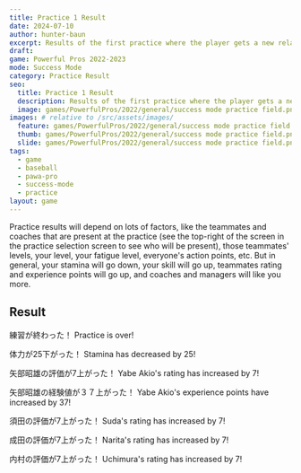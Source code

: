 ```yaml
---
title: Practice 1 Result
date: 2024-07-10
author: hunter-baun
excerpt: Results of the first practice where the player gets a new relationship with teammates
draft: 
game: Powerful Pros 2022-2023
mode: Success Mode
category: Practice Result
seo:
  title: Practice 1 Result
  description: Results of the first practice where the player gets a new relationship with teammates
  image: games/PowerfulPros/2022/general/success mode practice field.png
images: # relative to /src/assets/images/
  feature: games/PowerfulPros/2022/general/success mode practice field.png
  thumb: games/PowerfulPros/2022/general/success mode practice field.png
  slide: games/PowerfulPros/2022/general/success mode practice field.png
tags:
  - game
  - baseball
  - pawa-pro
  - success-mode
  - practice
layout: game
---
```


Practice results will depend on lots of factors, like the teammates and coaches that are present at the practice (see the top-right of the screen in the practice selection screen to see who will be present), those teammates' levels, your level, your fatigue level, everyone's action points, etc. But in general, your stamina will go down, your skill will go up, teammates rating and experience points will go up, and coaches and managers will like you more.

## Result

練習が終わった！
Practice is over!

体力が25下がった！
Stamina has decreased by 25!

矢部昭雄の評価が7上がった！
Yabe Akio's rating has increased by 7!

矢部昭雄の経験値が３７上がった！
Yabe Akio's experience points have increased by 37!

須田の評価が7上がった！
Suda's rating has increased by 7!

成田の評価が7上がった！
Narita's rating has increased by 7!

内村の評価が7上がった！
Uchimura's rating has increased by 7!